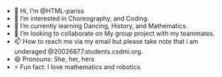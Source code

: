 - 👋 Hi, I’m @HTML-pariss
- 👀 I’m interested in Choreography, and Coding.
- 🌱 I’m currently learning Dancing, History, and Mathematics.
- 💞️ I’m looking to collaborate on My group project with my teammates.
- 📫 How to reach me via my email but please take note that i am underaged @20026877.students.csdmi.org.
- 😄 Pronouns: She, her, hers
- ⚡ Fun fact: I love mathematics and robotics.

<!---
HTML-pariss/HTML-pariss is a ✨ special ✨ repository because its `README.md` (this file) appears on your GitHub profile.
You can click the Preview link to take a look at your changes.
--->
